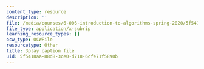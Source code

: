 ```yaml
---
content_type: resource
description: ''
file: /media/courses/6-006-introduction-to-algorithms-spring-2020/5f5418aa88d83ce0d7186cfe71f5890b_TDo3r5M1LNo.srt
file_type: application/x-subrip
learning_resource_types: []
ocw_type: OCWFile
resourcetype: Other
title: 3play caption file
uid: 5f5418aa-88d8-3ce0-d718-6cfe71f5890b
---
```

